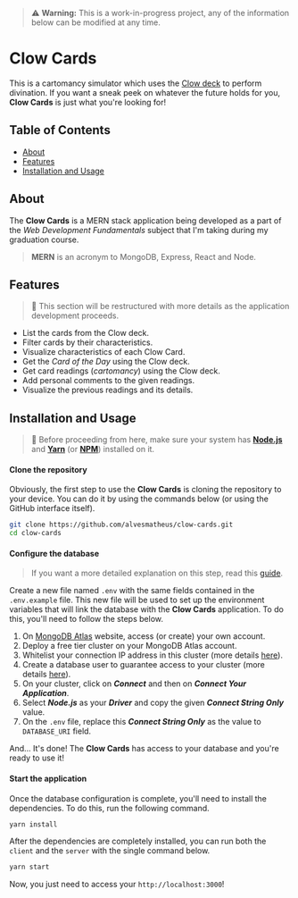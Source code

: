 > :warning: **Warning:** This is a work-in-progress project, any of the information below can be modified at any time.

# Clow Cards

This is a cartomancy simulator which uses the [Clow deck](https://ccsakura.fandom.com/wiki/Clow_Cards) to perform divination. If you want a sneak peek on whatever the future holds for you, **Clow Cards** is just what you're looking for!

## Table of Contents

-  [About](#about)
-  [Features](#features)
-  [Installation and Usage](#installation-and-usage)

## About

The **Clow Cards** is a MERN stack application being developed as a part of the *Web Development Fundamentals* subject that I'm taking during my graduation course.

> **MERN** is an acronym to MongoDB, Express, React and Node.

## Features

> :small_red_triangle_down: This section will be restructured with more details as the application development proceeds.

- List the cards from the Clow deck.
- Filter cards by their characteristics.
- Visualize characteristics of each Clow Card.
- Get the *Card of the Day* using the Clow deck.
- Get card readings (*cartomancy*) using the Clow deck.
- Add personal comments to the given readings.
- Visualize the previous readings and its details.

## Installation and Usage

> :small_red_triangle_down: Before proceeding from here, make sure your system has **[Node.js](https://nodejs.org/en/)** and **[Yarn](https://yarnpkg.com/)** (or **[NPM](https://www.npmjs.com/)**) installed on it.


#### Clone the repository

Obviously, the first step to use the **Clow Cards** is cloning the repository to your device. You can do it by using the commands below (or using the GitHub interface itself).

```sh
git clone https://github.com/alvesmatheus/clow-cards.git
cd clow-cards
```

#### Configure the database

> If you want a more detailed explanation on this step, read this [guide](https://docs.atlas.mongodb.com/getting-started/).

Create a new file named `.env` with the same fields contained in the `.env.example` file. This new file will be used to  set up the environment variables that will link the database with the **Clow Cards** application. To do this, you'll need to follow the steps below.

1. On [MongoDB Atlas](https://www.mongodb.com/cloud/atlas) website, access (or create) your own account.
3. Deploy a free tier cluster on your MongoDB Atlas account.
4. Whitelist your connection IP address in this cluster (more details [here](https://docs.atlas.mongodb.com/tutorial/whitelist-connection-ip-address/)).
5. Create a database user to guarantee access to your cluster (more details [here](https://docs.atlas.mongodb.com/tutorial/create-mongodb-user-for-cluster/)).
6. On your cluster, click on ***Connect*** and then on ***Connect Your Application***.
7. Select ***Node.js*** as your ***Driver*** and copy the given ***Connect String Only*** value.
8. On the `.env` file, replace this ***Connect String Only*** as the value to `DATABASE_URI` field.

And... It's done! The **Clow Cards** has access to your database and you're ready to use it! 

#### Start the application

Once the database configuration is complete, you'll need to install the dependencies. To do this, run the following command.

```sh
yarn install
```

After the dependencies are completely installed, you can run both the `client` and the `server` with the single command below.

```sh
yarn start
```

Now, you just need to access your `http://localhost:3000`!